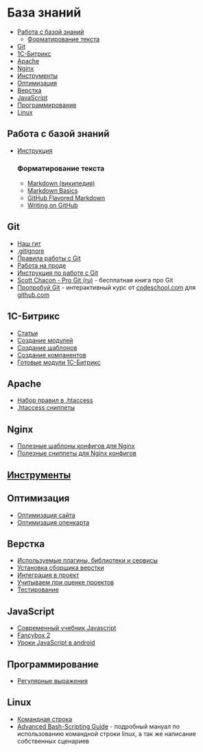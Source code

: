 База знаний
===========

- [Работа с базой знаний](#user-content-Работа-с-базой-знаний)
	- [Форматирование текста](#user-content-Форматирование-текста)
- [Git](#git)
- [1С-Битрикс](#1С-Битрикс)
- [Apache](#apache)
- [Nginx](#nginx)
- [Инструменты](#Инструменты)
- [Оптимизация](#Оптимизация)
- [Верстка](#Верстка)
- [JavaScript](#javascript)
- [Программирование](#Программирование)
- [Linux](#linux)

## Работа с базой знаний

- [Инструкция](CONTRIBUTING.md)

	### Форматирование текста
	- [Markdown (википедия)](https://ru.wikipedia.org/wiki/Markdown)
	- [Markdown Basics](https://help.github.com/articles/markdown-basics/)
	- [GitHub Flavored Markdown](https://help.github.com/articles/github-flavored-markdown/)
	- [Writing on GitHub](https://help.github.com/articles/writing-on-github/)

## Git
- [Наш гит](Git/Gitlab/README.md)
- [.gitignore](Git/Gitignore/README.md)
- [Правила работы с Git](Git/Правила/README.md)
- [Работа на проде](Git/Продакшен/README.md)
- [Инструкция по работе с Git](Git/Инструкция/README.md)
- [Scott Chacon - Pro Git (ru)](http://git-scm.com/book/ru) - бесплатная книга про Git
- [Пропробуй Git](https://try.github.io) - интерактивный курс от [codeschool.com](http://codeschool.com) для [github.com](http://github.com)

## 1С-Битрикс
- [Статьи](Bitrix/Статьи/README.md)
- [Создание модулей](Bitrix/Modules/README.md)
- [Создание шаблонов](Bitrix/Templates/README.md)
- [Создание компанентов](Bitrix/Components/README.md)
- [Готовые модули 1С-Битрикс](Bitrix/Marketplace/README.md)

## Apache
- [Набор правил в .htaccess](Apache/.htaccess)
- [.htaccess сниппеты](Apache/README.md)

## Nginx
- [Полезные шаблоны конфигов для Nginx](Nginx/README.md)
- [Полезные сниппеты для Nginx конфигов](https://habrahabr.ru/post/272381/)

## [Инструменты](tools/README.md)

## Оптимизация
- [Оптимизация сайта](https://bitbucket.org/project-tm/project.testing)
- [Оптимизация опенкарта](Оптимизация/Опенкарт/README.md)

## Верстка
- [Используемые плагины, библиотеки и сервисы](Html/README.md)
- [Установка сборщика верстки](Html/Build/README.md)
- [Интеграция в проект](Html/Интеграция/README.md)
- [Учитываем при оценке проектов](Html/Оценка/README.md)
- [Тестирование](Html/Тестирование/README.md)

## JavaScript
- [Современный учебник Javascript](https://learn.javascript.ru/)
- [Fancybox 2](http://fancyapps.com/fancybox/)
- [Уроки JavaScript в android](https://play.google.com/store/apps/details?id=com.reedbook.jstutorial)

## Программирование
- [Регулярные выражения](Regexp/readme.pdf)

## Linux
- [Командная строка](Linux/Shell/README.md)
- [Advanced Bash-Scripting Guide](http://www.opennet.ru/docs/RUS/bash_scripting_guide/) - подробный мануал по использованию командной строки linux, а так же написание собственных сценариев
